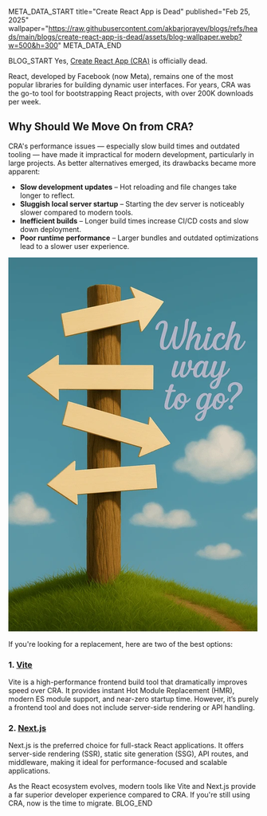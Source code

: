 META_DATA_START
title="Create React App is Dead"
published="Feb 25, 2025"
wallpaper="https://raw.githubusercontent.com/akbarjorayev/blogs/refs/heads/main/blogs/create-react-app-is-dead/assets/blog-wallpaper.webp?w=500&h=300"
META_DATA_END

BLOG_START
Yes, [Create React App (CRA)](https://react.dev/blog/2025/02/14/sunsetting-create-react-app) is officially dead.

React, developed by Facebook (now Meta), remains one of the most popular libraries for building dynamic user interfaces. For years, CRA was the go-to tool for bootstrapping React projects, with over 200K downloads per week.

## Why Should We Move On from CRA?

CRA's performance issues — especially slow build times and outdated tooling — have made it impractical for modern development, particularly in large projects. As better alternatives emerged, its drawbacks became more apparent:

- **Slow development updates** – Hot reloading and file changes take longer to reflect.
- **Sluggish local server startup** – Starting the dev server is noticeably slower compared to modern tools.
- **Inefficient builds** – Longer build times increase CI/CD costs and slow down deployment.
- **Poor runtime performance** – Larger bundles and outdated optimizations lead to a slower user experience.

<picture>
  <source media="(prefers-color-scheme: dark)" srcset="https://raw.githubusercontent.com/akbarjorayev/blogs/main/blogs/create-react-app-is-dead/assets/which-way-to-go.dark.webp?w=500&h=750">
  <source media="(prefers-color-scheme: light)" srcset="https://raw.githubusercontent.com/akbarjorayev/blogs/main/blogs/create-react-app-is-dead/assets/which-way-to-go.light.webp?w=500&h=750">
  <img src="https://raw.githubusercontent.com/akbarjorayev/blogs/main/blogs/create-react-app-is-dead/assets/which-way-to-go.light.webp?w=500&h=750" alt="Which way to go?">
</picture>

If you're looking for a replacement, here are two of the best options:

### 1. [Vite](https://vite.dev/)

Vite is a high-performance frontend build tool that dramatically improves speed over CRA. It provides instant Hot Module Replacement (HMR), modern ES module support, and near-zero startup time. However, it’s purely a frontend tool and does not include server-side rendering or API handling.

### 2. [Next.js](https://nextjs.org/)

Next.js is the preferred choice for full-stack React applications. It offers server-side rendering (SSR), static site generation (SSG), API routes, and middleware, making it ideal for performance-focused and scalable applications.

As the React ecosystem evolves, modern tools like Vite and Next.js provide a far superior developer experience compared to CRA. If you're still using CRA, now is the time to migrate.
BLOG_END
